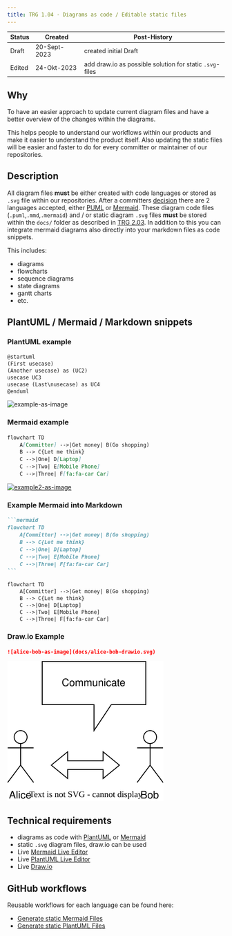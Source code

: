 ```yaml
---
title: TRG 1.04 - Diagrams as code / Editable static files 
---
```


| Status | Created      | Post-History                                             |
|--------|--------------|----------------------------------------------------------|
| Draft  | 20-Sept-2023 | created initial Draft                                    |
| Edited | 24-Okt-2023  | add draw.io as possible solution for static `.svg`-files |

## Why

To have an easier approach to update current diagram files and have a better overview of the changes within the diagrams.

This helps people to understand our workflows within our products and make it easier to understand the product itself.
Also updating the static files will be easier and faster to do for every committer or maintainer of our repositories.

## Description

All diagram files **must** be either created with code languages or stored as `.svg` file within our repositories.
After a committers [decision](https://github.com/eclipse-tractusx/sig-infra/discussions/19) there are 2 languages accepted, either [PUML](https://plantuml.com/en/) or [Mermaid](https://mermaid.js.org/).
These diagram code files (`.puml`,`.mmd`,`.mermaid`) and / or static diagram `.svg` files **must** be stored within the `docs/` folder as described in [TRG 2.03](https://eclipse-tractusx.github.io/docs/release/trg-2/trg-2-3#docs).
In addition to this you can integrate mermaid diagrams also directly into your markdown files as code snippets.

This includes:

- diagrams
- flowcharts
- sequence diagrams
- state diagrams
- gantt charts
- etc.

## PlantUML / Mermaid / Markdown snippets

### PlantUML example

```plantuml
@startuml
(First usecase)
(Another usecase) as (UC2)
usecase UC3
usecase (Last\nusecase) as UC4
@enduml
```

![example-as-image](https://www.plantuml.com/plantuml/svg/SoWkIImgAStDuT9moomgBb4eBKvDJYnErUJISCpBByb8BOABA2GMAsY4EXjfSa5554ATZU5i3P_4ufAOF2J5G6aJBeVKl1IWwG00)

### Mermaid example

```markdown
flowchart TD
    A[Committer] -->|Get money| B(Go shopping)
    B --> C{Let me think}
    C -->|One| D[Laptop]
    C -->|Two| E[Mobile Phone]
    C -->|Three| F[fa:fa-car Car]
```

[![example2-as-image](https://mermaid.ink/img/pako:eNpVkEFug0AMRa9iedVK4QIsKiXQZpOokZodsHDBMKMwYzQxiiLg7h3KpvXK8n_fX_aEtTSMKba9PGpDQeGalx5i7YtMnLOqHCpIkrf5yApOPD9nOLwcBe5GhsH67nXjDysE2XRaMQY11t-WTcp-_Z-eZ8iLEw0qQ_VXuT5khvfiLN-2Z7iYGPJfN4Gj96NoKW0pqSlARqHCHToOjmwTD5hWQ4lq2HGJaWwbCrcSS79EjkaVr6evMdUw8g7HoSHl3FIXyGFc2t_jlBurEs7bR2rxre1w-QHjzV4u?type=png)](https://mermaid.live/edit#pako:eNpVkEFug0AMRa9iedVK4QIsKiXQZpOokZodsHDBMKMwYzQxiiLg7h3KpvXK8n_fX_aEtTSMKba9PGpDQeGalx5i7YtMnLOqHCpIkrf5yApOPD9nOLwcBe5GhsH67nXjDysE2XRaMQY11t-WTcp-_Z-eZ8iLEw0qQ_VXuT5khvfiLN-2Z7iYGPJfN4Gj96NoKW0pqSlARqHCHToOjmwTD5hWQ4lq2HGJaWwbCrcSS79EjkaVr6evMdUw8g7HoSHl3FIXyGFc2t_jlBurEs7bR2rxre1w-QHjzV4u)

### Example Mermaid into Markdown

````markdown
```mermaid
flowchart TD
    A[Committer] -->|Get money| B(Go shopping)
    B --> C{Let me think}
    C -->|One| D[Laptop]
    C -->|Two| E[Mobile Phone]
    C -->|Three| F[fa:fa-car Car]
```
````

```mermaid
flowchart TD
    A[Committer] -->|Get money| B(Go shopping)
    B --> C{Let me think}
    C -->|One| D[Laptop]
    C -->|Two| E[Mobile Phone]
    C -->|Three| F[fa:fa-car Car]
```

### Draw.io Example

```markdown
![alice-bob-as-image](docs/alice-bob-drawio.svg)
```

![alice-bob-as-image](../../../static/img/alice-bob-drawio.svg)

## Technical requirements

- diagrams as code with [PlantUML](https://plantuml.com/en/) or [Mermaid](https://mermaid.js.org/)
- static `.svg` diagram files, draw.io can be used
- Live [Mermaid Live Editor](https://mermaid.live/edit)
- Live [PlantUML Live Editor](https://www.planttext.com/)
- Live [Draw.io](https://app.diagrams.net/)

## GitHub workflows

Reusable workflows for each language can be found here:

- [Generate static Mermaid Files](https://github.com/eclipse-tractusx/sig-infra#generate-static-mermaid-files)
- [Generate static PlantUML Files](https://github.com/eclipse-tractusx/sig-infra#generate-static-plantuml-files)
